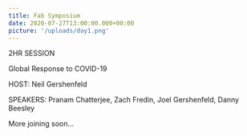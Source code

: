 ```yaml
---
title: Fab Symposium
date: 2020-07-27T13:00:00.000+00:00
picture: '/uploads/day1.png'
---
```


2HR SESSION

Global Response to COVID-19

HOST: Neil Gershenfeld 

SPEAKERS: Pranam Chatterjee, Zach Fredin, Joel Gershenfeld, Danny Beesley

More joining soon...

